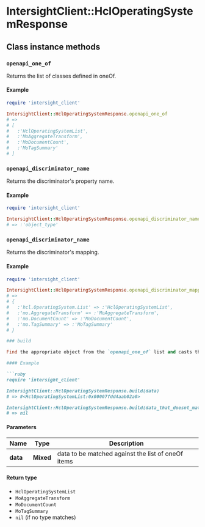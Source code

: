 # IntersightClient::HclOperatingSystemResponse

## Class instance methods

### `openapi_one_of`

Returns the list of classes defined in oneOf.

#### Example

```ruby
require 'intersight_client'

IntersightClient::HclOperatingSystemResponse.openapi_one_of
# =>
# [
#   :'HclOperatingSystemList',
#   :'MoAggregateTransform',
#   :'MoDocumentCount',
#   :'MoTagSummary'
# ]
```

### `openapi_discriminator_name`

Returns the discriminator's property name.

#### Example

```ruby
require 'intersight_client'

IntersightClient::HclOperatingSystemResponse.openapi_discriminator_name
# => :'object_type'
```

### `openapi_discriminator_name`

Returns the discriminator's mapping.

#### Example

```ruby
require 'intersight_client'

IntersightClient::HclOperatingSystemResponse.openapi_discriminator_mapping
# =>
# {
#   :'hcl.OperatingSystem.List' => :'HclOperatingSystemList',
#   :'mo.AggregateTransform' => :'MoAggregateTransform',
#   :'mo.DocumentCount' => :'MoDocumentCount',
#   :'mo.TagSummary' => :'MoTagSummary'
# }

### build

Find the appropriate object from the `openapi_one_of` list and casts the data into it.

#### Example

```ruby
require 'intersight_client'

IntersightClient::HclOperatingSystemResponse.build(data)
# => #<HclOperatingSystemList:0x00007fdd4aab02a0>

IntersightClient::HclOperatingSystemResponse.build(data_that_doesnt_match)
# => nil
```

#### Parameters

| Name | Type | Description |
| ---- | ---- | ----------- |
| **data** | **Mixed** | data to be matched against the list of oneOf items |

#### Return type

- `HclOperatingSystemList`
- `MoAggregateTransform`
- `MoDocumentCount`
- `MoTagSummary`
- `nil` (if no type matches)

